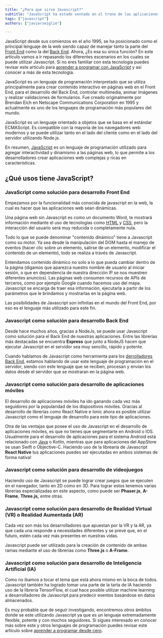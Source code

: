 ```yaml
---
title: "¿Para que sirve Javascript?"
subtitle: "JavaScript ha estado sentado en el trono de las aplicaciones web desde que se creó, pero ese no es el único uso que podemos darle a este gran lenguaje. JavaScript también se puede usar para desarrollar aplicaciones móviles en Android e IOS, videojuegos, VR, AR y mucho más."
tags: ["javascript"]
authors: ["javierseiglie"]

---
```


JavaScript desde sus comienzos en el año 1995, se ha posicionado como el principal lenguaje de la web siendo capaz de manejar tanto la parte del [Front End](https://4geeks.com/es/lesson/what-is-front-end-development-es) como la del [Back End](https://4geeks.com/es/lesson/backend-developer-es). Ahora, ¿Es esa su única función? En este artículo vamos a ir repasando los diferentes escenarios en los cuales se puede utilizar Javascript. Si no eres familiar con esta tecnología puedes revisar este artículo para [aprender a programar con JavaScript](https://4geeks.com/es/lesson/que-es-javascript-aprende-a-programar-en-javascript) y así conocer a más de esta tecnología.

JavaScript es un lenguaje de programación interpretado que se utiliza principalmente para crear contenido interactivo en páginas web en el Front End, para el desarrollo del Back End, controlar multimedia, animar imágenes y realizar validaciones de formularios. Fue creado originalmente por Brendan Eich en Netscape Communications Corporation en 1995 y actualmente es uno de los lenguajes de programación más populares del mundo.

JavaScript es un lenguaje orientado a objetos que se basa en el estándar ECMAScript. Es compatible con la mayoría de los navegadores web modernos y se puede utilizar tanto en el lado del cliente como en el lado del servidor utilizando Node.js.

En resumen, [JavaScript](https://4geeks.com/technology/javascript) es un lenguaje de programación utilizado para agregar interactividad y dinamismo a las páginas web, lo que permite a los desarrolladores crear aplicaciones web complejas y ricas en características.

## ¿Qué usos tiene JavaScript?

### JavaScript como solución para desarrollo Front End

Empezamos por la funcionalidad más conocida de javascript en la web, la cual es hacer que las aplicaciones web sean dinámicas. 

Una página web sin Javascript es como un documento Word, te mostrará información mediante el uso de tecnologías como [HTML](https://4geeks.com/es/lesson/what-is-html-learn-html-es) y [CSS](https://4geeks.com/es/lesson/what-is-css-learn-css-es), pero la interacción del usuario será muy reducida o completamente nula.  

Todo lo que se puede denominar "contenido dinámico" tiene a Javascript como su motor. Ya sea desde la manipulación del DOM hasta el manejo de eventos (hacer clic sobre un elemento, salirse de un elemento, modificar el contenido de un elemento), todo se realiza a través de Javascript. 

Entendamos contenido dinámico no solo a lo que pueda cambiar dentro de la página (digamos que aparezca nuestro nombre de usuario al iniciar sesión, o que en dependencia de nuestra dirección IP se nos muestren diferentes anuncios). Las páginas web consumen recursos de APIs de terceros, como por ejemplo Google cuando hacemos uso del mapa. Javascript se encarga de traer esa información, ejecutarla a partir de los parámetros que le brindamos y mostrarlas en la página web.  

Las posibilidades de Javascript son infinitas en el mundo del Front End, por eso es el lenguaje más utilizado para este fin. 

### Javascript como solución para desarrollo Back End

Desde hace muchos años, gracias a NodeJs, se puede usar Javascript como solución para el Back End de nuestras aplicaciones. Entre las librerías más destacadas se encuentra **Express** que junto a NodeJS hacen que ejecutar Javascript en el servidor sea muy sencillo, rápido y potente.   

Cuando hablamos de Javascript como herramienta para los [derrolladores Back End](https://4geeks.com/es/lesson/backend-developer-es), estamos hablando de usar este lenguaje de programación en el servidor, siendo con este lenguaje que se reciben, procesan y envían los datos desde el servidor que se mostraran en la página web. 

### Javascript como solución para desarrollo de aplicaciones móviles  

El desarrollo de aplicaciones móviles ha ido ganando cada vez más seguidores por la popularidad de los dispositivos móviles. Gracias al desarrollo de librerías como React Native e Ionic ahora es posible utilizar Javascript como el lenguaje de desarrollo para este tipo de aplicaciones. 

Otra de las ventajas que posee el uso de Javascript en el desarrollo de aplicaciones móviles, es que no tienes que segmentarte en Android o IOS. Usualmente para el desarrollo de aplicaciones para el sistema Android está relacionado con [Java](https://www.java.com/es/) o Kotlin, mientras que para aplicaciones del AppStore se usan Swift o Objective-C. Haciendo uso de la librearía de Javascript **React Native** tus aplicaciones puedes ser ejecutadas en ambos sistemas de forma nativa!

### Javascript como solución para desarrollo de videojuegos 

Haciendo uso de Javascript se puede lograr crear juegos que se ejecuten en el navegador, tanto en 2D como en 3D. Para lograr estos tenemos varias librerías especializadas en este aspecto, como puede ser **Phaser.js**, **A-Frame**, **Three.js,** entre otras.  

### Javascript como solución para desarrollo de Realidad Virtual (VR) o Realidad Aumentada (AR) 

Cada vez son más los desarrolladores que apuestan por la VR y la AR, ya que cada una responde a necesidades diferentes y se prevé que, en el futuro, estén cada vez más presentes en nuestras vidas.  

Javascript puede ser utilizado para la creación de contenido de ambas ramas mediante el uso de librerías como **Three.js** o **A-Frame**. 

### Javascript como solución para desarrollo de Inteligencia Artificial (IA) 

Como no íbamos a tocar el tema que está ahora mismo en la boca de todos. Javascript también ha logrado tomar una parte de la tarta de IA haciendo uso de la librería TensorFlow, el cual hace posible utilizar machine learning a desarrolladores de Javascript para predecir eventos basándose en datos almacenados. 

Es muy probable que de seguir investigando, encontremos otros ámbitos donde se este utilizando Javascript ya que es un lenguaje extremadamente flexible, potente y con muchos seguidores. Si sigues interesado en conocer más sobre este y otros lenguajes de programación puedes revisar este artículo sobre [aprender a programar desde cero](https://4geeksacademy.com/es/aprender-a-programar/aprender-a-programar-desde-cero).

